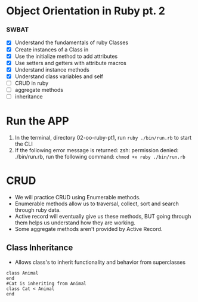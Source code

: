 # Object Orientation in Ruby pt. 2
### SWBAT
- [x] Understand the fundamentals of ruby Classes 
- [x] Create instances of a Class in 
- [x] Use the initialize method to add attributes
- [x] Use setters and getters with attribute macros
- [x] Understand instance methods
- [x] Understand class variables and self
- [ ] CRUD in ruby
- [ ] aggregate methods
- [ ] inheritance 

# Run the APP

1. In the terminal, directory 02-oo-ruby-pt1, run  `ruby ./bin/run.rb` to start the CLI
2. If the following error message is returned: zsh: permission denied: ./bin/run.rb, run the following command: `chmod +x ruby ./bin/run.rb`

# CRUD
- We will practice CRUD using Enumerable methods. 
- Enumerable methods allow us to traversal, collect, sort and search through ruby data.
- Active record will eventually give us these methods, BUT going through them helps us understand how they are working. 
- Some aggregate methods aren't provided by Active Record.

## Class Inheritance
- Allows class's to inherit functionality and behavior from superclasses

```
class Animal
end 
#Cat is inheriting from Animal
class Cat < Animal
end 

```